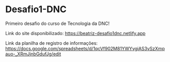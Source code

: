 # Desafio1-DNC
Primeiro desafio do curso de Tecnologia da DNC!

Link do site disponibilizado: https://beatriz-desafio1dnc.netlify.app

Link da planilha de registro de informações: https://docs.google.com/spreadsheets/d/1qcVf902M81YWYvgiAS3vSzXmpauo-_XRmJjnbGdufJg/edit
